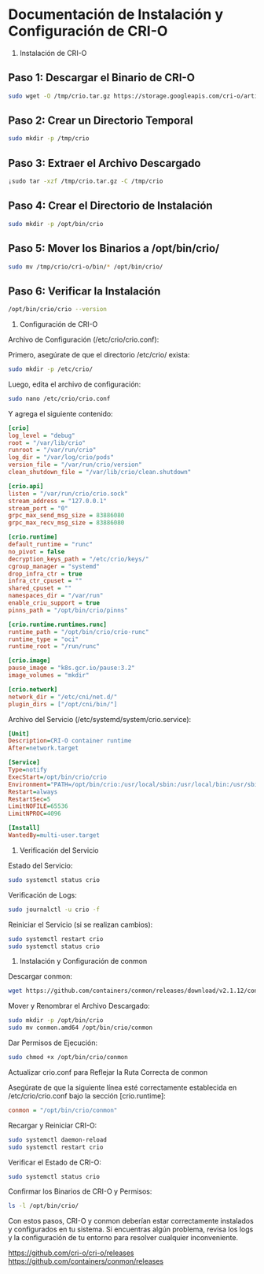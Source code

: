 # Documentación de Instalación y Configuración de CRI-O

1. Instalación de CRI-O

## Paso 1: Descargar el Binario de CRI-O

```bash
sudo wget -O /tmp/crio.tar.gz https://storage.googleapis.com/cri-o/artifacts/cri-o.amd64.v1.30.3.tar.gz
```
## Paso 2: Crear un Directorio Temporal

```bash
sudo mkdir -p /tmp/crio
```
## Paso 3: Extraer el Archivo Descargado

```bash
¡sudo tar -xzf /tmp/crio.tar.gz -C /tmp/crio
```

## Paso 4: Crear el Directorio de Instalación

```bash
sudo mkdir -p /opt/bin/crio
```

## Paso 5: Mover los Binarios a /opt/bin/crio/

```bash
sudo mv /tmp/crio/cri-o/bin/* /opt/bin/crio/
```

## Paso 6: Verificar la Instalación

```bash
/opt/bin/crio/crio --version
```

1. Configuración de CRI-O
   
Archivo de Configuración (/etc/crio/crio.conf):

Primero, asegúrate de que el directorio /etc/crio/ exista:

```bash
sudo mkdir -p /etc/crio/
```

Luego, edita el archivo de configuración:

```bash
sudo nano /etc/crio/crio.conf
```

Y agrega el siguiente contenido:

```ini
[crio]
log_level = "debug"
root = "/var/lib/crio"
runroot = "/var/run/crio"
log_dir = "/var/log/crio/pods"
version_file = "/var/run/crio/version"
clean_shutdown_file = "/var/lib/crio/clean.shutdown"

[crio.api]
listen = "/var/run/crio/crio.sock"
stream_address = "127.0.0.1"
stream_port = "0"
grpc_max_send_msg_size = 83886080
grpc_max_recv_msg_size = 83886080

[crio.runtime]
default_runtime = "runc"
no_pivot = false
decryption_keys_path = "/etc/crio/keys/"
cgroup_manager = "systemd"
drop_infra_ctr = true
infra_ctr_cpuset = ""
shared_cpuset = ""
namespaces_dir = "/var/run"
enable_criu_support = true
pinns_path = "/opt/bin/crio/pinns"

[crio.runtime.runtimes.runc]
runtime_path = "/opt/bin/crio/crio-runc"
runtime_type = "oci"
runtime_root = "/run/runc"

[crio.image]
pause_image = "k8s.gcr.io/pause:3.2"
image_volumes = "mkdir"

[crio.network]
network_dir = "/etc/cni/net.d/"
plugin_dirs = ["/opt/cni/bin/"]
```

Archivo del Servicio (/etc/systemd/system/crio.service):

```ini
[Unit]
Description=CRI-O container runtime
After=network.target

[Service]
Type=notify
ExecStart=/opt/bin/crio/crio
Environment="PATH=/opt/bin/crio:/usr/local/sbin:/usr/local/bin:/usr/sbin:/usr/bin:/sbin:/bin"
Restart=always
RestartSec=5
LimitNOFILE=65536
LimitNPROC=4096

[Install]
WantedBy=multi-user.target
```

1. Verificación del Servicio
   
Estado del Servicio:

```bash
sudo systemctl status crio
```

Verificación de Logs:

```bash
sudo journalctl -u crio -f
```

Reiniciar el Servicio (si se realizan cambios):

```bash
sudo systemctl restart crio
sudo systemctl status crio
```

1. Instalación y Configuración de conmon
   
Descargar conmon:

```bash
wget https://github.com/containers/conmon/releases/download/v2.1.12/conmon.amd64
```

Mover y Renombrar el Archivo Descargado:

```bash
sudo mkdir -p /opt/bin/crio
sudo mv conmon.amd64 /opt/bin/crio/conmon
```

Dar Permisos de Ejecución:

```bash
sudo chmod +x /opt/bin/crio/conmon
```

Actualizar crio.conf para Reflejar la Ruta Correcta de conmon

Asegúrate de que la siguiente línea esté correctamente establecida en /etc/crio/crio.conf bajo la sección [crio.runtime]:

```ini
conmon = "/opt/bin/crio/conmon"
```

Recargar y Reiniciar CRI-O:

```bash
sudo systemctl daemon-reload
sudo systemctl restart crio
```

Verificar el Estado de CRI-O:

```bash
sudo systemctl status crio
```

Confirmar los Binarios de CRI-O y Permisos:

```bash
ls -l /opt/bin/crio/
```

Con estos pasos, CRI-O y conmon deberían estar correctamente instalados y configurados en tu sistema. Si encuentras algún problema, revisa los logs y la configuración de tu entorno para resolver cualquier inconveniente.


https://github.com/cri-o/cri-o/releases
https://github.com/containers/conmon/releases
